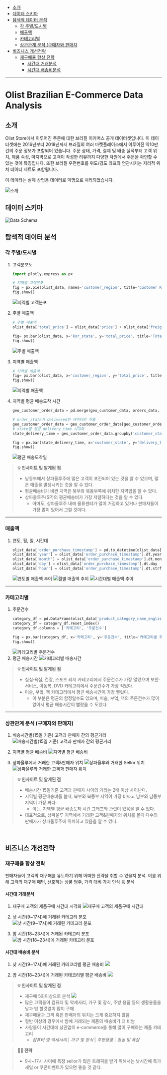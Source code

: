 - [소개](#소개)
- [데이터 스키마](#데이터-스키마)
- [탐색적 데이터 분석](#탐색적-데이터-분석)
    - [각 주별/도시별](#각-주별도시별)
    - [매출액](#매출액)
    - [카테고리별](#카테고리별)
    - [상관관계 분석 (구매자와 판매자](#상관관계-분석-구매자와-판매자)
- [비즈니스 개선전략](#비즈니스-개선전략)
    - [재구매율 향상 전략](#재구매율-향상-전략)
        - [시간대 거래분석](#시간대-거래분석)
        - [시간대 배송비분석](#시간대-배송비-분석)

---

# Olist Brazilian E-Commerce Data Analysis

## 소개
Olist Store에서 이루어진 주문에 대한 브라질 이커머스 공개 데이터셋입니다. 이 데이터셋에는 2016년부터 2018년까지 브라질의 여러 마켓플레이스에서 이루어진 약10만 건의 주문 정보가 포함되어 있습니다. 주문 상태, 가격, 결제 및 배송 실적부터 고객 위치, 제품 속성, 마지막으로 고객이 작성한 리뷰까지 다양한 차원에서 주문을 확인할 수 있는 것이 특징입니다. 또한 브라질 우편번호를 위도/경도 좌표와 연관시키는 지리적 위치 데이터 세트도 포함됩니다. 

이 데이터는 실제 상업용 데이터로 익명으로 처리되었습니다.

![소개](https://github.com/SUNGMYEONGGI/image/blob/main/Olist%20Introduce.png?raw=true)

## 데이터 스키마
![Data Schema](https://i.imgur.com/HRhd2Y0.png)

## 탐색적 데이터 분석
### 각 주별/도시별 
1. 고객분포도
    ```python
    import plotly.express as px

    # 지역별 고객분포
    fig = px.pie(olist_data, names='customer_region', title='Customer Region Distributions')
    fig.show()
    ```
    ![지역별 고객분포](https://github.com/SUNGMYEONGGI/image/blob/main/%EC%A7%80%EC%97%AD%EB%B3%84%20%EA%B3%A0%EA%B0%9D%EB%B6%84%ED%8F%AC.png?raw=true)

2. 주별 매출액
    ```python
    # 주별 매출액
    olist_data['total_price'] = olist_data['price'] + olist_data['freight_value']

    fig= px.bar(olist_data, x='kor_state', y='total_price', title='Total Sales by State')
    fig.show()
    ```
    ![주별 매출액](https://github.com/SUNGMYEONGGI/image/blob/main/%E1%84%8C%E1%85%AE%E1%84%87%E1%85%A7%E1%86%AF%E1%84%86%E1%85%A2%E1%84%8E%E1%85%AE%E1%86%AF%E1%84%8B%E1%85%A2%E1%86%A8.png?raw=true)
3. 지역별 매출액
    ```python
    # 지역별 매출액
    fig= px.bar(olist_data, x='customer_region', y='total_price', title='Total Sales by Region')
    fig.show()
    ```
    ![지역별 매출액](https://github.com/SUNGMYEONGGI/image/blob/main/%EC%A7%80%EC%97%AD%EB%B3%84%20%EB%A7%A4%EC%B6%9C%EC%95%A1.png?raw=true)
4. 지역별 평균 배송도착 시간
    ```python
    geo_customer_order_data = pd.merge(geo_customer_data, orders_data, on='customer_id')

    # order_state가 delivered인 데이터만 추출
    geo_customer_order_data = geo_customer_order_data[geo_customer_order_data['order_status'] == 'delivered']
    # state별 평균 delivery_time 시각화
    state_delivery_time = geo_customer_order_data.groupby('customer_state')['delivery_time'].mean().reset_index()

    fig = px.bar(state_delivery_time, x='customer_state', y='delivery_time', color='delivery_time', title='State별 평균 배송시간')
    fig.show()
    ```
    ![평균 배송도착일](https://github.com/SUNGMYEONGGI/image/blob/main/%EC%A3%BC%EB%B3%84%20%ED%8F%89%EA%B7%A0%20%EB%B0%B0%EC%86%A1%EC%8B%9C%EA%B0%84.png?raw=true)

> **💡 인사이트 및 알게된 점** 
>
> - 남동부에서 상파울루주에 많은 고객이 포진되어 있는 것을 알 수 있으며, 많은 매출을 발생시키는 것을 알 수 있다.
> - 평균배송비가 비싼 지역은 북부와 북동부쪽에 위치한 지역임을 알 수 있다.
> - 상파울루주(SP)의 평균배송비가 가장 저렴하다는 것을 알 수 있다.
>     - 아마도, 상파울루주 내에 물류센터가 많이 거점하고 있거나 판매자들이 가장 많이 있어서 그럴 것이다.

---

### 매출액
1. 연도, 월, 일, 시간대
    ```python
    olist_data['order_purchase_timestamp'] = pd.to_datetime(olist_data['order_purchase_timestamp'])
    olist_data['year'] = olist_data['order_purchase_timestamp'].dt.year
    olist_data['month'] = olist_data['order_purchase_timestamp'].dt.month
    olist_data['day'] = olist_data['order_purchase_timestamp'].dt.day
    olist_data['hour'] = olist_data['order_purchase_timestamp'].dt.strftime('%H:%M:%S')
    ```
    ![연도별 매출액 추이](https://github.com/SUNGMYEONGGI/image/blob/main/%EB%A7%A4%EC%B6%9C%EC%95%A1%20%EC%B6%94%EC%9D%B4.png?raw=true)
    ![월별 매출액 추이](https://github.com/SUNGMYEONGGI/image/blob/main/%EC%9B%94%EB%B3%84%20%EB%A7%A4%EC%B6%9C%EC%95%A1.png?raw=true)
    ![시간대별 매출액 추이](https://github.com/SUNGMYEONGGI/image/blob/main/%EC%8B%9C%EA%B0%84%EB%8C%80%EB%B3%84%20%EB%A7%A4%EC%B6%9C%EC%95%A1.png?raw=true)
---

### 카테고리별
1. 주문건수
    ```python
    category_df = pd.DataFrame(olist_data['product_category_name_english'].value_counts())
    category_df = category_df.reset_index()
    category_df.columns = ['카테고리', '주문건수']

    fig = px.bar(category_df, x='카테고리', y='주문건수', title='카테고리별 주문 건수')
    fig.show()
    ```
    ![카테고리별 주문건수](https://github.com/SUNGMYEONGGI/image/blob/main/%EC%B9%B4%ED%85%8C%EA%B3%A0%EB%A6%AC%EB%B3%84%20%EC%A3%BC%EB%AC%B8%EA%B1%B4%EC%88%98.png?raw=true)
2. 평균 배송시간
    ![카테고리별 배송시간](https://github.com/SUNGMYEONGGI/image/blob/main/%E1%84%8F%E1%85%A1%E1%84%90%E1%85%A6%E1%84%80%E1%85%A9%E1%84%85%E1%85%B5%E1%84%87%E1%85%A7%E1%86%AF%20%E1%84%87%E1%85%A2%E1%84%89%E1%85%A9%E1%86%BC%E1%84%89%E1%85%B5%E1%84%80%E1%85%A1%E1%86%AB.png?raw=true)

> **💡 인사이트 및 알게된 점** 
>
> - 침실·욕실, 건강, 스포츠 레저 카테고리에서 주문건수가 가장 많았으며 보안·서비스, 아동복, DVD 카테고리에서 주문건수가 가장 적었다.
> - 미술, 부엌, 책 카테고리에서 평균 배송시간이 가장 빨랐다.
>     - 이 부분은 평균의 함정일수도 있으며, 미술, 부엌, 책의 주문건수가 많이 없어서 평균 배송시간이 빨랐을 수 도있다.

---

### 상관관계 분석 (구매자와 판매자)
1. 배송시간별(15일 기준) 고객과 판매자 간의 평균거리
    ![배송시간별(15일 기준) 고객과 판매자 간의 평균거리](https://github.com/SUNGMYEONGGI/image/blob/main/%EB%B0%B0%EC%86%A1%20%EC%8B%9C%EA%B0%84%EB%B3%84%20%EA%B3%A0%EA%B0%9D%EA%B3%BC%ED%8C%90%EB%A7%A4%EC%9E%90%20%EA%B0%84%20%ED%8F%89%EA%B7%A0%EA%B1%B0%EB%A6%AC.png?raw=true)

2. 지역별 평균 배송비
    ![지역별 평균 배송비](https://github.com/SUNGMYEONGGI/image/blob/main/%EC%A7%80%EC%97%AD%EB%B3%84%20%ED%8F%89%EA%B7%A0%20%EB%B0%B0%EC%86%A1%EB%B9%84.png?raw=true)
    
3. 상파울루에서 거래한 고객&판매자 위치
    ![상파울루와 거래한 Sellor 위치](https://github.com/SUNGMYEONGGI/image/blob/main/%E1%84%89%E1%85%A1%E1%86%BC%E1%84%91%E1%85%A1%E1%84%8B%E1%85%AE%E1%86%AF%E1%84%85%E1%85%AE%E1%84%8B%E1%85%AA%20%E1%84%80%E1%85%A5%E1%84%85%E1%85%A2%E1%84%92%E1%85%A1%E1%86%AB%20Sellor%20%E1%84%8B%E1%85%B1%E1%84%8E%E1%85%B5.png?raw=true)
    ![상파울루와 거래한 고객과 판매자 위치](https://github.com/SUNGMYEONGGI/image/blob/main/%E1%84%89%E1%85%A1%E1%86%BC%E1%84%91%E1%85%A1%E1%84%8B%E1%85%AE%E1%86%AF%E1%84%85%E1%85%AE%E1%84%8B%E1%85%AA%20%E1%84%80%E1%85%A5%E1%84%85%E1%85%A2%E1%84%92%E1%85%A1%E1%86%AB%20%E1%84%80%E1%85%A9%E1%84%80%E1%85%A2%E1%86%A8%E1%84%80%E1%85%AA%20%E1%84%91%E1%85%A1%E1%86%AB%E1%84%86%E1%85%A2%E1%84%8C%E1%85%A1%20%E1%84%8B%E1%85%B1%E1%84%8E%E1%85%B5.png?raw=true)

> **💡 인사이트 및 알게된 점** 
>
> - 배송시간 15일기준 고객과 판매자 사이의 거리는 2배 이상 차이난다.
> - 지역별 평균배송비를 볼때, 북부와 북동부 지역이 가장 비싸고 남부와 남동부 지역이 가장 싸다.
>     - 이는, 지역별 평균 배송도착 시간 그래프와 관련이 있음을 알 수 있다.
> - 대표적으로, 상파울루 지역에서 거래한 고객&판매자의 위치를 볼때 다수의 판매자가 상파울루주에 위치하고 있음을 알 수 있다.

<br>

## 비즈니스 개선전략
### 재구매율 향상 전략
판매자들이 고객의 재구매를 유도하기 위해 어떠한 전략을 취할 수 있을지 분석. 이를 위해 고객의 재구매 패턴, 선호하는 상품 범주, 가격 대비 가치 인식 등 분석
#### 시간대 거래분석
1. 재구매 고객의 제품구매 시간대 시각화
![재구매 고객의 제품구매 시간대](https://raw.githubusercontent.com/SUNGMYEONGGI/image/main/%E1%84%89%E1%85%A1%E1%84%85%E1%85%A1%E1%86%B7%E1%84%83%E1%85%B3%E1%86%AF%E1%84%8B%E1%85%B5%20%E1%84%8B%E1%85%A5%E1%86%AB%E1%84%8C%E1%85%A6%20%E1%84%87%E1%85%A9%E1%84%90%E1%85%A9%E1%86%BC%20%E1%84%8C%E1%85%A6%E1%84%91%E1%85%AE%E1%86%B7%E1%84%8B%E1%85%B3%E1%86%AF%20%E1%84%80%E1%85%AE%E1%84%86%E1%85%A2.png)

2. 낮 시간(9~17시)에 거래된 카테고리 분포
![낮 시간(9~17시)에 거래된 카테고리 분포](https://raw.githubusercontent.com/SUNGMYEONGGI/image/main/%E1%84%82%E1%85%A1%E1%86%BD%20%E1%84%89%E1%85%B5%E1%84%80%E1%85%A1%E1%86%AB(9%E1%84%89%E1%85%B5%7E17%E1%84%89%E1%85%B5)%E1%84%8B%E1%85%A6%20%E1%84%80%E1%85%A5%E1%84%85%E1%85%A2%E1%84%83%E1%85%AC%E1%86%AB%20%E1%84%8F%E1%85%A1%E1%84%90%E1%85%A6%E1%84%80%E1%85%A9%E1%84%85%E1%85%B5.png)

3. 밤 시간(18~23시)에 거래된 카테고리 분포
![밤 시간(18~23시)에 거래된 카테고리 분포](https://raw.githubusercontent.com/SUNGMYEONGGI/image/main/%E1%84%87%E1%85%A1%E1%86%B7%20%E1%84%89%E1%85%B5%E1%84%80%E1%85%A1%E1%86%AB(18%E1%84%89%E1%85%B5%7E23%E1%84%89%E1%85%B5)%E1%84%8B%E1%85%A6%20%E1%84%80%E1%85%A5%E1%84%85%E1%85%A2%E1%84%83%E1%85%AC%E1%86%AB%20%E1%84%8F%E1%85%A1%E1%84%90%E1%85%A6%E1%84%80%E1%85%A9%E1%84%85%E1%85%B5%20%E1%84%87%E1%85%AE%E1%86%AB%E1%84%89%E1%85%A5%E1%86%A8.png)

#### 시간대 배송비 분석
1. 낮 시간(9~17시)에 거래된 카테코리별 평균 배송비
![](https://raw.githubusercontent.com/SUNGMYEONGGI/image/main/%E1%84%82%E1%85%A1%E1%86%BD%20%E1%84%89%E1%85%B5%E1%84%80%E1%85%A1%E1%86%AB(9%E1%84%89%E1%85%B5%7E17%E1%84%89%E1%85%B5)%E1%84%8B%E1%85%A6%20%E1%84%80%E1%85%A5%E1%84%85%E1%85%A2%E1%84%83%E1%85%AC%E1%86%AB%20%E1%84%8F%E1%85%A1%E1%84%90%E1%85%A6%E1%84%80%E1%85%A9%E1%84%85%E1%85%B5%20%E1%84%91%E1%85%A7%E1%86%BC%E1%84%80%E1%85%B2%E1%86%AB%20%E1%84%87%E1%85%A2%E1%84%89%E1%85%A9%E1%86%BC%E1%84%87%E1%85%B5%20%E1%84%87%E1%85%AE%E1%86%AB%E1%84%89%E1%85%A5%E1%86%A8.png)

2. 밤 시간(18~23시)에 거래된 카테코리별 평균 배송비
![](https://raw.githubusercontent.com/SUNGMYEONGGI/image/main/%E1%84%87%E1%85%A1%E1%86%B7%20%E1%84%89%E1%85%B5%E1%84%80%E1%85%A1%E1%86%AB(18%E1%84%89%E1%85%B5%7E23%E1%84%89%E1%85%B5)%E1%84%8B%E1%85%A6%20%E1%84%80%E1%85%A5%E1%84%85%E1%85%A2%E1%84%83%E1%85%AC%E1%86%AB%20%E1%84%8F%E1%85%A1%E1%84%90%E1%85%A6%E1%84%80%E1%85%A9%E1%84%85%E1%85%B5%20%E1%84%91%E1%85%A7%E1%86%BC%E1%84%80%E1%85%B2%E1%86%AB%20%E1%84%87%E1%85%A2%E1%84%89%E1%85%A9%E1%86%BC%E1%84%87%E1%85%B5%20%E1%84%87%E1%85%AE%E1%86%AB%E1%84%89%E1%85%A5%E1%86%A8.png)

> **💡 인사이트 및 알게된 점**
>
> - 재구매 5회이상으로 분석
> ![](https://github.com/SUNGMYEONGGI/image/blob/main/%E1%84%8C%E1%85%A2%E1%84%80%E1%85%AE%E1%84%86%E1%85%A2%E1%84%8B%E1%85%B2%E1%86%AF%20%E1%84%82%E1%85%A9%E1%87%81%E1%84%8B%E1%85%B3%E1%86%AB%20%E1%84%8F%E1%85%A1%E1%84%90%E1%85%A6%E1%84%80%E1%85%A9%E1%84%85%E1%85%B5.png?raw=true)
> - 많은 고객들이 컴퓨터 및 악세사리, 가구 및 장식, 주방 용품 등의 생활용품을 낮과 밤 할것없이 많이 구매 
> - 재구매율과 고객 혹은 판매자의 위치는 크게 중요하지 않음
> - 절반 이상의 경우에서 밤에 거래되는 제품의 배송비가 더 비쌈
> - 사람들이 시간대에 상관없이 e-commerce를 통해 많이 구매하는 제품 카테고리
>   - *컴퓨터 및 액세서리* | *가구 및 장식* | *주방용품* | *침실 및 욕실*

> **💁🏼 전략**
>
> - 9시~17시 사이에 특정 sellor가 많은 트래픽을 받기 위해서는 낮시간에 특가세일 or 쿠폰이벤트가 있으면 좋을 것 같다.
